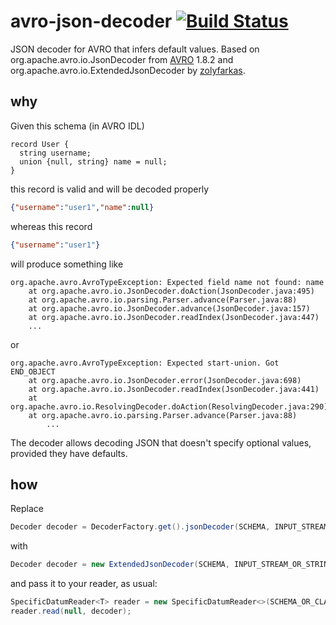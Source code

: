 # avro-json-decoder [![Build Status](https://travis-ci.com/andeb/avro-json-decoder.svg?branch=master)](https://travis-ci.com/andeb/avro-json-decoder)
JSON decoder for AVRO that infers default values. Based on org.apache.avro.io.JsonDecoder from <a href="https://github.com/apache/avro">AVRO</a> 1.8.2 and org.apache.avro.io.ExtendedJsonDecoder by <a href="https://github.com/zolyfarkas/avro">zolyfarkas</a>.

## why

Given this schema (in AVRO IDL)

```
record User {
  string username;
  union {null, string} name = null;
}
```
this record is valid and will be decoded properly
```json
{"username":"user1","name":null}
```
whereas this record
```json
{"username":"user1"}
```
will produce something like
```
org.apache.avro.AvroTypeException: Expected field name not found: name
	at org.apache.avro.io.JsonDecoder.doAction(JsonDecoder.java:495)
	at org.apache.avro.io.parsing.Parser.advance(Parser.java:88)
	at org.apache.avro.io.JsonDecoder.advance(JsonDecoder.java:157)
	at org.apache.avro.io.JsonDecoder.readIndex(JsonDecoder.java:447)
	...
```
or
```
org.apache.avro.AvroTypeException: Expected start-union. Got END_OBJECT
	at org.apache.avro.io.JsonDecoder.error(JsonDecoder.java:698)
	at org.apache.avro.io.JsonDecoder.readIndex(JsonDecoder.java:441)
	at org.apache.avro.io.ResolvingDecoder.doAction(ResolvingDecoder.java:290)
	at org.apache.avro.io.parsing.Parser.advance(Parser.java:88)
        ...
```

The decoder allows decoding JSON that doesn't specify optional values, provided they have defaults.

## how

Replace

```java
Decoder decoder = DecoderFactory.get().jsonDecoder(SCHEMA, INPUT_STREAM_OR_STRING);
```
with
```java
Decoder decoder = new ExtendedJsonDecoder(SCHEMA, INPUT_STREAM_OR_STRING);
```
and pass it to your reader, as usual:
```java
SpecificDatumReader<T> reader = new SpecificDatumReader<>(SCHEMA_OR_CLASS);
reader.read(null, decoder);
```
